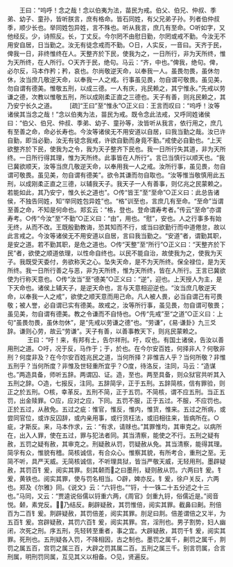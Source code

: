 <!-- { "loadSidebar": true } -->
　　王曰：“呜呼！念之哉！念以伯夷为法，苗民为戒。伯父、伯兄、仲叔、季弟、幼子、童孙，皆听朕言，庶有格命。皆石同姓，有父兄弟子孙。列者伯仲叔季，顺少长也。举同姓包异姓，言不殊也。听从我言，庶几有至命。○听如字，又他经反。少，诗照反。长，丁丈反。今尔罔不由慰日勤，尔罔或戒不勤。今汝无不用安自居，日当勤之。汝无有徒念戒而不勤。○日，人实反，一音曰。天齐于民，俾我一日，非终惟终在人。天整齐於下民，使我为之，一日所行，非为天所终，惟为天所终，在人所行。○天齐于民，绝句。马云：“齐，中也。”俾我，绝句。俾，必尔反，马本作矜；矜，哀也。尔尚敬逆天命，以奉我一人。虽畏勿畏，虽休勿休，汝当庶几敬逆天命，以奉我一人之戒。行事虽见畏，勿自谓可敬畏。虽见美，勿自谓有德美。惟敬五刑，以成三德。一人有庆，兆民赖之，其宁惟永。”先戒以劳谦之德，次教以惟敬五刑，所以成刚柔正直之三德也。天子有善，则兆民赖之，其乃安宁长久之道。 
　　[疏]“王曰”至“惟永”○正义曰：王言而叹曰：“呜呼！汝等诸侯其当念之哉！”念以伯夷为法，苗民为戒。既令念此法戒，又呼同姓诸侯曰：“伯父、伯兄、仲叔、季弟、幼子、童孙等，汝皆听从我言，依行用之，庶几有至善之命，命必长寿也。今汝等诸侯无不用安道以自居，曰我当勤之哉。汝已许自勤，即当必勤，汝无有徒念我戒，许欲自勤而身竟不勤。”戒使必自勤也。“上天欲整齐於下民，使我为之令，我为天子整齐下民也。我一日所行失其道，非为天所终。一日所行得其理，惟为天所终。此事皆在人所行”。言已当慎行以顺天也。“我已冀欲顺天，汝等当庶几敬逆天命，以奉用我一人之戒。汝所行事，虽见畏，勿自谓可敬畏。虽见美，勿自谓有德美”。欲令其谦而勿自取也。“汝等惟当敬慎用此五刑，以成刚柔正直之三德，以辅我天子。我天子一人有善事，则亿兆之民蒙赖之。若能如此，其乃安宁，惟久长之道也”。○传“皆王”至“至命”○正义曰：此总告诸侯，不独告同姓，知“举同姓包异姓”也。“格”训至也，言庶几有至命。“至命”当谓至善之命，不知是何命也。郑玄云：“格，登也。登命谓寿考者。”传云“至命”亦谓寿考。○传“今汝”至“不勤”○正义曰：“由”，用也。“慰”，安也。人之行事多有始无终，从而不改。王既殷勤教诲，恐其知而不行，或当曰欲勤行而中道倦怠，故以此言戒之。今汝等诸侯无不用安道以自居，言曰我当勤之。“安道”者，谓勤其职，是安之道。若不勤其职，是危之道也。○传“天整”至“所行”○正义曰：“天整齐於下民”者，欲使之顺道依理，以性命自终也。以民不能自治，故使我为之，使我为天子。我既受天委付，务欲称天之心。坠失天命，是不为天所终。保全禄位，是为天所终。我一日所行善之与恶，非为天所终，惟为天所终，皆在人所行。王言已冀欲使为行称天意也。○传“汝当”至“德美”○正义曰：“逆”，迎也。上天授人为主，是下天命也。诸侯上辅天子，是逆天命也，言与天意相迎逆也。“汝当庶几敬逆天命，以奉我一人之戒”，欲使之顺天意而用己命。凡人被人畏，必当自谓己有可畏敬；被人誉，必自谓已实有德美。故戒之，汝等所行事，虽见畏，勿自谓可敬畏；虽见美，勿自谓有德美。教之令谦而不自恃也。○传“先戒”至“之道”○正义曰：上句“虽畏勿畏，虽休勿休”，是“先戒以劳谦之德”也。“劳谦”，《易·谦卦》九三爻辞。谦则心劳，故云“劳谦”。天子有善，以善事教天下，则兆民蒙赖之。
　
　　王曰：“吁！来，有邦有土，告尔祥刑。吁，叹也。有国土诸侯，告汝以善用刑之道。○吁，况于反，马作于；于，於也。在今尔安百姓，何择非人？何敬非刑？何度非及？在今尔安百姓兆民之道，当何所择？非惟吉人乎？当何所敬？非惟五刑乎？当何所度？非惟及世轻重所宜乎？○度，待洛反，注同，马云：“造谋也。”两造具备，师听五辞。两谓囚、证。造，至也。两至具备，则众狱官共听其入五刑之辞。○造，七报反，注同。五辞简孚，正于五刑。五辞简核，信有罪验，则正之於五刑。○核，幸革反。五刑不简，正于五罚。不简核，谓不应五刑。当正五罚，出金赎罪。○应，应对之应，下同。五罚不服，正于五过。不服，不应罚也。正於五过，从赦免。五过之疵：惟官，惟反，惟内，惟货，惟来。五过之所病，或尝同官位，或诈反囚辞，或内亲用事，或行货枉法，或旧相往来，皆病所在。○疵，才斯反。来，马本作求，云：“有求，请赇也。”其罪惟均，其审克之。以病所在，出入人罪，使在五过，罪与犯法者同。其当清察，能使之不行。五刑之疑有赦，五罚之疑有赦，其审克之。刑疑赦从罚，罚疑赦从免。其当清察，能得其理。简孚有众，惟貌有稽。简核诚信，有合众心。惟察其貌，有所考合，重刑之至。无简不听，具严天威。无简核诚信，不听理具狱，皆当严敬天威，无轻用刑。墨辟疑赦，其罚百钅爰，阅实其罪。刻其颡而之曰墨刑，疑则赦从罚。六两曰钅爰。钅爰，黄铁也。阅实其罪，使与罚名相当。○辟，婢亦反。钅爰，徐户关反，六两也。郑及《尔雅》同。《说文》云：“六锊也。”“锊，十一铢二十五分述之十三也。”马同，又云：“贾逵说俗儒以锊重六两，《周官》剑重九锊，俗儒近是。”阅音悦。颡，素党反。，乃结反。劓辟疑赦，其罚惟倍，阅实其罪。截鼻曰劓。刑倍百为二百钅爰。剕辟疑赦，其罚倍差，阅实其罪。刖足曰剕。倍差谓倍之又半，为五百钅爰。宫辟疑赦，其罚六百钅爰，阅实其罪。宫，淫刑也。男子割势，妇人幽闭，次死之刑。序五刑，先轻转至重者，事之宜。大辟疑赦，其罚千钅爰，阅实其罪。死刑也。五刑疑各入罚，不降相因，古之制也。墨罚之属千，劓罚之属千，剕罚之属五百，宫罚之属三百，大辟之罚其属二百。五刑之属三千。别言罚属，合言刑属，明刑罚同属，互见其义以相备。○见，贤遍反。 
